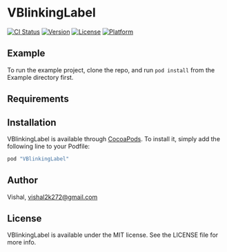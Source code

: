 # VBlinkingLabel

[![CI Status](http://img.shields.io/travis/Vishal/VBlinkingLabel.svg?style=flat)](https://travis-ci.org/Vishal/VBlinkingLabel)
[![Version](https://img.shields.io/cocoapods/v/VBlinkingLabel.svg?style=flat)](http://cocoapods.org/pods/VBlinkingLabel)
[![License](https://img.shields.io/cocoapods/l/VBlinkingLabel.svg?style=flat)](http://cocoapods.org/pods/VBlinkingLabel)
[![Platform](https://img.shields.io/cocoapods/p/VBlinkingLabel.svg?style=flat)](http://cocoapods.org/pods/VBlinkingLabel)

## Example

To run the example project, clone the repo, and run `pod install` from the Example directory first.

## Requirements

## Installation

VBlinkingLabel is available through [CocoaPods](http://cocoapods.org). To install
it, simply add the following line to your Podfile:

```ruby
pod "VBlinkingLabel"
```

## Author

Vishal, vishal2k272@gmail.com

## License

VBlinkingLabel is available under the MIT license. See the LICENSE file for more info.
